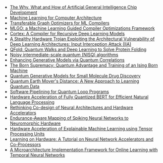 
- [The Why, What and How of Artificial General Intelligence Chip Development](https://arxiv.org/pdf/2012.06338v1.pdf)
- [Machine Learning for Computer Architecture](https://ai.googleblog.com/2021/02/machine-learning-for-computer.html)
- [Transferable Graph Optimizers for ML Compilers](https://arxiv.org/pdf/2010.12438v2.pdf)
- [MLGO: a Machine Learning Guided Compiler
Optimizations Framework](https://arxiv.org/pdf/2101.04808v1.pdf)
- [Cortex: A Compiler for Recursive Deep Learning Models](https://arxiv.org/pdf/2011.01383v1.pdf)
- [A Stealthy Hardware Trojan Exploiting the
Architectural Vulnerability of Deep Learning
Architectures: Input Interception Attack (IIA)](https://arxiv.org/pdf/1911.00783v2.pdf)
- [QFold: Quantum Walks and Deep Learning to Solve Protein Folding](https://arxiv.org/pdf/2101.10279v1.pdf)
- [Noisy intermediate-scale quantum (NISQ) algorithms](https://arxiv.org/pdf/2101.08448v1.pdf)
- [Enhancing Generative Models via Quantum Correlations](https://arxiv.org/pdf/2101.08354v1.pdf)
- [The Born Supremacy: Quantum Advantage and Training of an Ising Born Machine](https://arxiv.org/pdf/1904.02214v3.pdf)
- [Quantum Generative Models for Small Molecule Drug Discovery](https://arxiv.org/pdf/2101.03438v1.pdf)
- [Quantum Earth Mover's Distance: A New Approach to Learning Quantum Data](https://arxiv.org/pdf/2101.03037v1.pdf)
- [Software Pipelining for Quantum Loop Programs](https://arxiv.org/pdf/2012.12700v1.pdf)
- [Hardware Acceleration of Fully Quantized BERT for Efficient Natural Language Processing](https://arxiv.org/pdf/2103.02800v1.pdf)
- [Rethinking Co-design of Neural Architectures and Hardware Accelerators](https://arxiv.org/pdf/2102.08619v1.pdf)
- [Endurance-Aware Mapping of Spiking Neural Networks to Neuromorphic Hardware](https://arxiv.org/pdf/2103.05707v1.pdf)
- [Hardware Acceleration of Explainable Machine Learning using Tensor Processing Units](https://arxiv.org/pdf/2103.11927v1.pdf)
- [Learning on Hardware: A Tutorial on Neural Network Accelerators and Co-Processors](https://arxiv.org/pdf/2104.09252v1.pdf)
- [A Microarchitecture Implementation Framework for
Online Learning with Temporal Neural Networks](https://arxiv.org/pdf/2105.13262.pdf)
